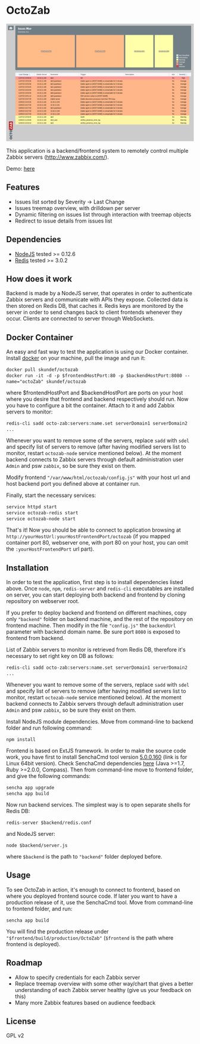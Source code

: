 # OctoZab

![Alt text](resources/images/demo.png "Demo Example")

This application is a backend/frontend system to remotely control multiple Zabbix servers (http://www.zabbix.com/).

Demo: [here](http://demo.quadrata.it/octozab/)


## Features

- Issues list sorted by Severity -> Last Change
- Issues treemap overview, with drilldown per server
- Dynamic filtering on issues list through interaction with treemap objects
- Redirect to issue details from issues list


## Dependencies

- [NodeJS](http://nodejs.org/)	tested >= 0.12.6
- [Redis](http://redis.io/)		tested >= 3.0.2


## How does it work

Backend is made by a NodeJS server, that operates in order to authenticate Zabbix servers and communicate with APIs they expose. Collected data is then stored on Redis DB, that caches it. Redis keys are monitored by the server in order to send changes back to client frontends whenever they occur. Clients are connected to server through WebSockets.

## Docker Container

An easy and fast way to test the application is using our Docker container. Install [docker](https://docs.docker.com/) on your machine, pull the image and run it:

```shell
docker pull skundef/octozab
docker run -it -d -p $frontendHostPort:80 -p $backendHostPort:8080 --name="octoZab" skundef/octozab
```

where $frontendHostPort and $backendHostPort are ports on your host where you desire that frontend and backend respectively should run. Now you have to configure a bit the container. Attach to it and add Zabbix servers to monitor:

```shell
redis-cli sadd octo-zab:servers:name.set serverDomain1 serverDomain2 ...
```

Whenever you want to remove some of the servers, replace `sadd` with `sdel` and specify list of servers to remove (after having modified servers list to monitor, restart `octozab-node` service mentioned below). At the moment backend connects to Zabbix servers through default administration user `Admin` and psw `zabbix`, so be sure they exist on them.

Modify frontend `"/var/www/html/octozab/config.js"` with your host url and host backend port you defined above at container run.

Finally, start the necessary services:

```shell
service httpd start
service octozab-redis start
service octozab-node start
```

That's it! Now you should be able to connect to application browsing at `http://yourHostUrl:yourHostFrontendPort/octozab` (if you mapped container port 80, webserver one, with port 80 on your host, you can omit the `:yourHostFrontendPort` url part).


## Installation

In order to test the application, first step is to install dependencies listed above. Once `node`, `npm`, `redis-server` and `redis-cli` executables are installed on server, you can start deploying both backend and frontend by cloning repository on webserver root.

If you prefer to deploy backend and frontend on different machines, copy only `"backend"` folder on backend machine, and the rest of the repository on frontend machine. Then modify in the file `"config.js"` the `backendUrl` parameter with backend domain name. Be sure port `8080` is exposed to frontend from backend.

List of Zabbix servers to monitor is retrieved from Redis DB, therefore it's necessary to set right key on DB as follows:

```shell
redis-cli sadd octo-zab:servers:name.set serverDomain1 serverDomain2 ...
```

Whenever you want to remove some of the servers, replace `sadd` with `sdel` and specify list of servers to remove (after having modified servers list to monitor, restart `octozab-node` service mentioned below). At the moment backend connects to Zabbix servers through default administration user `Admin` and psw `zabbix`, so be sure they exist on them.

Install NodeJS module dependencies. Move from command-line to backend folder and run following command:

```shell
npm install
```

Frontend is based on ExtJS framework. In order to make the source code work, you have first to install SenchaCmd tool version [5.0.0.160](http://cdn.sencha.com/cmd/5.0.0.160/SenchaCmd-5.0.0.160-linux-x64.run.zip) (link is for Linux 64bit version). Check SenchaCmd dependencies [here](http://docs.sencha.com/cmd/5.x/intro_to_cmd.html#System_Setup) (Java >=1.7, Ruby >=2.0.0, Compass).
Then from command-line move to frontend folder, and give the following commands:

```shell
sencha app upgrade
sencha app build
```

Now run backend services. The simplest way is to open separate shells for Redis DB:

```shell
redis-server $backend/redis.conf
```

and NodeJS server:

```shell
node $backend/server.js
```

where `$backend` is the path to `"backend"` folder deployed before.


## Usage

To see OctoZab in action, it's enough to connect to frontend, based on where you deployed frontend source code. If later you want to have a production release of it, use the SenchaCmd tool. Move from command-line to frontend folder, and run:

```shell
sencha app build
```

You will find the production release under `"$frontend/build/production/OctoZab"` (`$frontend` is the path where frontend is deployed).


## Roadmap

- Allow to specify credentials for each Zabbix server
- Replace treemap overview with some other way/chart that gives a better understanding of each Zabbix server healthy (give us your feedback on this)
- Many more Zabbix features based on audience feedback


## License

GPL v2